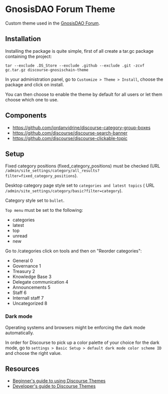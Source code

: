 # GnosisDAO Forum Theme

Custom theme used in the [GnosisDAO Forum](https://forum.gnosis.io/).

## Installation

Installing the package is quite simple, first of all create a tar.gc package containing the project:

```
tar --exclude .DS_Store --exclude .github --exclude .git -zcvf gc.tar.gz discourse-gnosischain-theme
```

In your administration panel, go to `Customize > Theme > Install`, choose the package and click on install.

You can then choose to enable the theme by default for all users or let them choose which one to use.

## Components

- https://github.com/jordanvidrine/discourse-category-group-boxes
- https://github.com/discourse/discourse-search-banner
- https://github.com/discourse/discourse-clickable-topic


## Setup

Fixed category positions (fixed_category_positions) must be checked (URL `/admin/site_settings/category/all_results?filter=fixed_category_positions`).


Desktop category page style set to `categories and latest topics` ( URL `/admin/site_settings/category/basic?filter=category`).

Category style set to `bullet`.

`Top menu` must be set to the following:
- categories
- latest
- top
- unread
- new

Go to /categories click on tools and then on "Reorder categories":
- General 0
- Governance 1
- Treasury 2
- Knowledge Base 3
- Delegate communication 4
- Announcements 5
- Staff 6
- Internall staff 7
- Uncategorized 8


### Dark mode

Operating systems and browsers might be enforcing the dark mode automatically.

In order for Discourse to pick up a color palette of your choice for the dark mode, go to `settings > Basic Setup > default dark mode color scheme ID` and choose the right value.


## Resources
- [Beginner's guide to using Discourse Themes](https://meta.discourse.org/t/beginners-guide-to-using-discourse-themes/91966)
- [Developer's guide to Discourse Themes](https://meta.discourse.org/t/developer-s-guide-to-discourse-themes/93648)